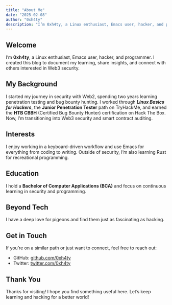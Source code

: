 ```yaml
---
title: "About Me"
date: "2025-02-08"
author: "0xh4ty"
description: "I’m 0xh4ty, a Linux enthusiast, Emacs user, hacker, and programmer."
---
```


## Welcome

I’m **0xh4ty**, a Linux enthusiast, Emacs user, hacker, and programmer. I created this blog to document my learning, share insights, and connect with others interested in Web3 security.

## My Background

I started my journey in security with Web2, spending two years learning penetration testing and bug bounty hunting. I worked through ***Linux Basics for Hackers***, the **Junior Penetration Tester** path on TryHackMe, and earned the **HTB CBBH** (Certified Bug Bounty Hunter) certification on Hack The Box. Now, I’m transitioning into Web3 security and smart contract auditing.

## Interests

I enjoy working in a keyboard-driven workflow and use Emacs for everything from coding to writing. Outside of security, I’m also learning Rust for recreational programming.

## Education

I hold a **Bachelor of Computer Applications (BCA)** and focus on continuous learning in security and programming.

## Beyond Tech

I have a deep love for pigeons and find them just as fascinating as hacking.

## Get in Touch

If you’re on a similar path or just want to connect, feel free to reach out:

- GitHub: [github.com/0xh4ty](https://github.com/0xh4ty)
- Twitter: [twitter.com/0xh4ty](https://twitter.com/0xh4ty)

## Thank You

Thanks for visiting! I hope you find something useful here. Let’s keep learning and hacking for a better world!

